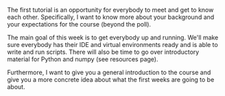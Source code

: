 The first tutorial is an opportunity for everybody to meet and get to know each other. Specifically, I want to know more about your background and your expectations for the course (beyond the poll). 

The main goal of this week is to get everybody up and running. We'll make sure everybody has their IDE and virtual environments ready and is able to write and run scripts. There will also be time to go over introductory material for Python and numpy (see resources page).

Furthermore, I want to give you a general introduction to the course and give you a more concrete idea about what the first weeks are going to be about.
